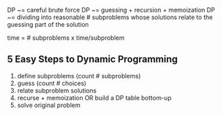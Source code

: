 
DP ~= careful brute force
DP ~= guessing + recursion + memoization
DP ~= dividing into reasonable # subproblems whose solutions relate to the guessing part of the solution

time = # subproblems x time/subproblem

## 5 Easy Steps to Dynamic Programming

1. define subproblems (count # subproblems)
2. guess (count # choices)
3. relate subproblem solutions
4. recurse + memoization OR build a DP table bottom-up
5. solve original problem

